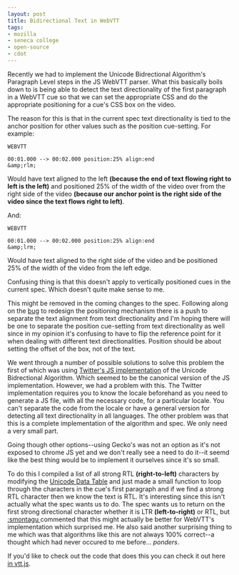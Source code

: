 ```yaml
---
layout: post
title: Bidirectional Text in WebVTT
tags:
- mozilla
- seneca college
- open-source
- cdot
---
```


Recently we had to implement the Unicode Bidrectional Algorithm's Paragraph
Level steps in the JS WebVTT parser. What this basically boils down to is being
able to detect the text directionality of the first paragraph in a WebVTT cue
so that we can set the appropriate CSS and do the appropriate positioning for
a cue's CSS box on the video.

The reason for this is that in the current spec text directionality is tied to
the anchor position for other values such as the position cue-setting. For
example:

    WEBVTT
    
    00:01.000 --> 00:02.000 position:25% align:end
    &amp;rlm;

Would have text aligned to the left **(because the end of text flowing right
to left is the left)** and positioned 25% of the width of the video over from the
right side of the video **(because our anchor point is the right side of the video
since the text flows right to left)**.

And:

    WEBVTT
    
    00:01.000 --> 00:02.000 position:25% align:end
    &amp;lrm;

Would have text aligned to the right side of the video and be positioned 25% of
the width of the video from the left edge.

Confusing thing is that this doesn't apply to vertically positioned cues in the
current spec. Which doesn't quite make sense to me.

This might be removed in the coming changes to the spec. Following along on the
[bug](https://www.w3.org/Bugs/Public/show_bug.cgi?id=20037) to redesign the
positioning mechanism there is a push to separate the text alignment from text
directionality and I'm hoping there will be one to separate the position
cue-setting from text directionality as well since in my opinion it's confusing
to have to flip the reference point for it when dealing with different text
directionalities. Position should be about setting the offset of the box, not
of the text.

We went through a number of possible solutions to solve this problem the first
of which was using [Twitter's JS implementation](https://github.com/twitter/twitter-cldr-js)
of the Unicode Bidrectional Algorithm. Which seemed to be the canonical version
of the JS implementation. However, we had a problem with this. The Twitter
implementation requires you to know the locale beforehand as you need to
generate a JS file, with all the necessary code, for a particular locale. You
can't separate the code from the locale or have a general version for detecting
all text directionality in all languages. The other problem was that this is a
complete implementation of the algorithm and spec. We only need a very small
part.

Going though other options--using Gecko's was not an option as it's not exposed
to chrome JS yet and we don't really see a need to do it--it seemd like the best
thing would be to implement it ourselves since it's so small.

To do this I compiled a list of all strong RTL **(right-to-left)** characters by
modifying the [Unicode Data Table](http://www.unicode.org/Public/UNIDATA/UnicodeData.txt)
and just made a small function to loop through the characters in the cue's first
paragraph and if we find a strong RTL character then we know the text is
RTL. It's interesting since this isn't actually what the spec wants us
to do. The spec wants us to return on the first strong directional character
whether it is LTR **(left-to-right)** or RTL, but [:smontagu ](http://smontagu.org/)
commented that this might actually be better for WebVTT's implementation which
surprised me. He also said another surprising thing to me which was that
algorithms like this are not always 100% correct--a thought which had never
occured to me before... *ponders*.

If you'd like to check out the code that does this you can check it out here
[in vtt.js](https://github.com/andreasgal/vtt.js/blob/e495e1b76e89a8b2b7a76cfe99a1af7b321062b5/vtt.js#L523).









